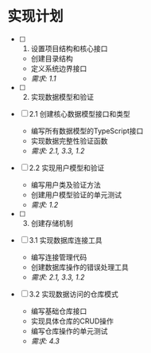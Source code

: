 # 实现计划

- [ ] 1. 设置项目结构和核心接口
  - 创建目录结构
  - 定义系统边界接口
  - _需求: 1.1_

- [ ] 2. 实现数据模型和验证
- [ ] 2.1 创建核心数据模型接口和类型
  - 编写所有数据模型的TypeScript接口
  - 实现数据完整性验证函数
  - _需求: 2.1, 3.3, 1.2_

- [ ] 2.2 实现用户模型和验证
  - 编写用户类及验证方法
  - 创建用户模型验证的单元测试
  - _需求: 1.2_

- [ ] 3. 创建存储机制
- [ ] 3.1 实现数据库连接工具
  - 编写连接管理代码
  - 创建数据库操作的错误处理工具
  - _需求: 2.1, 3.3, 1.2_

- [ ] 3.2 实现数据访问的仓库模式
  - 编写基础仓库接口
  - 实现具体仓库的CRUD操作
  - 编写仓库操作的单元测试
  - _需求: 4.3_